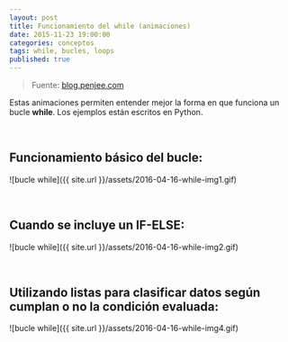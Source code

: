 ```yaml
---
layout: post
title: Funcionamiento del while (animaciones)
date: 2015-11-23 19:00:00
categories: conceptos
tags: while, bucles, loops
published: true
---
```


> Fuente: [blog.penjee.com](https://blog.penjee.com/)

Estas animaciones permiten entender mejor la forma en que funciona un bucle **while**. Los ejemplos están escritos en Python.

&nbsp;
&nbsp;

## Funcionamiento básico del bucle:

![bucle while]({{ site.url }}/assets/2016-04-16-while-img1.gif)

&nbsp;
&nbsp;

## Cuando se incluye un IF-ELSE:

![bucle while]({{ site.url }}/assets/2016-04-16-while-img2.gif)

&nbsp;
&nbsp;

## Utilizando listas para clasificar datos según cumplan o no la condición evaluada:

![bucle while]({{ site.url }}/assets/2016-04-16-while-img4.gif)
